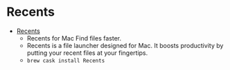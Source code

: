 # Recents
- [Recents](https://recentsapp.com/)
  -  Recents for Mac Find files faster.
  - Recents is a file launcher designed for Mac. It boosts productivity by putting your recent files at your fingertips.
  - `brew cask install Recents`
